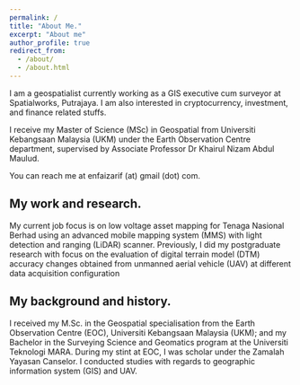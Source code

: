 ```yaml
---
permalink: /
title: "About Me."
excerpt: "About me"
author_profile: true
redirect_from: 
  - /about/
  - /about.html
---
```


I am a geospatialist currently working as a GIS executive cum surveyor at Spatialworks, Putrajaya. I am also interested in cryptocurrency, investment, and finance related stuffs.

I receive my Master of Science (MSc) in Geospatial from Universiti Kebangsaan Malaysia (UKM) under the Earth Observation Centre department, supervised by Associate Professor Dr Khairul Nizam Abdul Maulud.

You can reach me at enfaizarif (at) gmail (dot) com.

My work and research.
------
My current job focus is on low voltage asset mapping for Tenaga Nasional Berhad using an advanced mobile mapping system (MMS) with light detection and ranging (LiDAR) scanner. Previously, I did my postgraduate research with focus on the evaluation of digital terrain model (DTM) accuracy changes obtained from unmanned aerial vehicle (UAV) at different data acquisition configuration

My background and history.
------
I received my M.Sc. in the Geospatial specialisation from the Earth Observation Centre (EOC), Universiti Kebangsaan Malaysia (UKM); and my Bachelor in the Surveying Science and Geomatics program at the Universiti Teknologi MARA. During my stint at EOC, I was scholar under the Zamalah Yayasan Canselor. I conducted studies with regards to geographic information system (GIS) and UAV.
